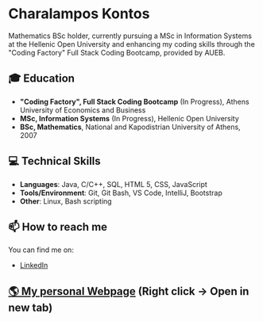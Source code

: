 # Charalampos Kontos
Mathematics BSc holder, currently pursuing a MSc in Information Systems at the Hellenic Open University and enhancing my coding skills through the "Coding Factory" Full Stack Coding Bootcamp, provided by AUEB.

## 🎓 Education

- **"Coding Factory", Full Stack Coding Bootcamp** (In Progress), Athens University of Economics and Business
- **MSc, Information Systems** (In Progress), Hellenic Open University
- **BSc, Mathematics**, National and Kapodistrian University of Athens, 2007

## 💻 Technical Skills

- **Languages**: Java, C/C++, SQL, HTML 5, CSS, JavaScript
- **Tools/Environment**: Git, Git Bash, VS Code, IntelliJ, Bootstrap
- **Other**: Linux, Bash scripting

## 📫 How to reach me

You can find me on:
- [LinkedIn](https://www.linkedin.com/in/xkontos/)

## [🌎 My personal Webpage](https://ckontos82.github.io/) (Right click -> Open in new tab)
